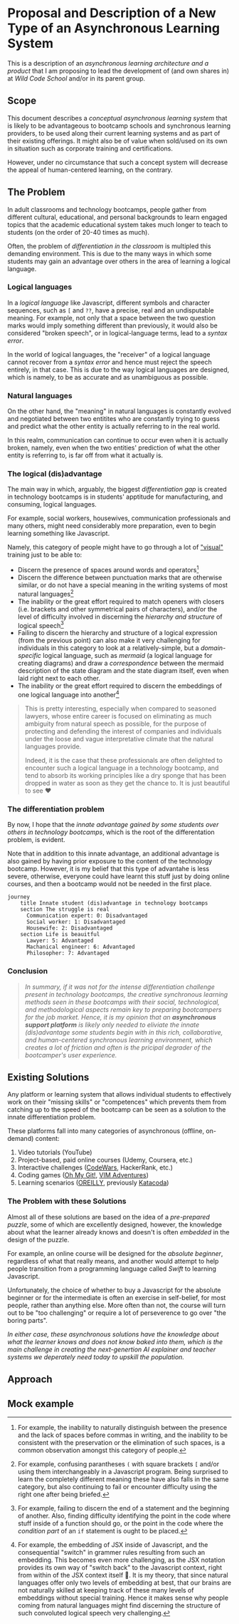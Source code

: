 # Proposal and Description of a New Type of an Asynchronous Learning System

This is a description of an _asynchronous learning architecture and a product_ that I am proposing to lead the development of (and own shares in) at _Wild Code School_ and/or in its parent group.

## Scope

This document describes a _conceptual asynchronous learning system_ that is likely to be advantageous to bootcamp schools and synchronous learning providers, to be used along their current learning systems and as part of their existing offerings. It might also be of value when sold/used on its own in situation such as corporate training and certifications.

However, under no circumstance that such a concept system will decrease the appeal of human-centered learning, on the contrary.

## The Problem

In adult classrooms and technology bootcamps, people gather from different cultural, educational, and personal backgrounds to learn engaged topics that the academic educational system takes much longer to teach to students (on the order of 20-40 times as much). 

Often, the problem of _differentiation in the classroom_ is multipled this demanding environment. This is due to the many ways in which some students may gain an advantage over others in the area of learning a logical language.

### Logical languages

In a _logical language_ like Javascript, different symbols and character sequences, such as `[` and `??`, have a precise, real and an undisputable meaning. For example, not only that a space between the two question marks would imply something different than previously, it would also be considered "broken speech", or in logical-language terms, lead to a _syntax error_.

In the world of logical languages, the "receiver" of a logical language cannot recover from a _syntax error_ and hence must reject the speech entirely, in that case. This is due to the way logical languages are designed, which is namely, to be as accurate and as unambiguous as possible.

### Natural languages

On the other hand, the "meaning" in natural languages is constantly evolved and negotiated between two entitites who are constantly trying to guess and predict what the other entity is actually referring to in the real world.

In this realm, communication can continue to occur even when it is actually broken, namely, even when the two entities' prediction of what the other entity is referring to, is far off from what it actually is. 

### The logical (dis)advantage

The main way in which, arguably, the biggest _differentiation gap_ is created in technology bootcamps is in students' apptitude for manufacturing, and consuming, logical languages.

For example, social workers, housewives, communication professionals and many others, might need considerably more preparation, even to begin learning something like Javascript.

Namely, this category of people might have to go through a lot of ["visual"](https://en.wikipedia.org/wiki/Visual_word_form_area) training just to be able to:

- Discern the presence of spaces around words and operators[^1]
- Discern the difference between punctuation marks that are otherwise similar, or do not have a special meaning in the writing systems of most natural languages[^2]
- The inability or the great effort required to match openers with closers (i.e. brackets and other symmetrical pairs of characters), and/or the level of difficulty involved in discerning the _hierarchy and structure_ of logical speech[^3]
- Failing to discern the hierarchy and structure of a logical expression (from the previous point) can also make it very challenging for individuals in this category to look at a relatively-simple, but a _domain-specific_ logical language, such as _mermaid_ (a logical language for creating diagrams) and draw a _correspondence_ between the mermaid description of the state diagram and the state diagram itself, even when laid right next to each other.
- The inability or the great effort required to discern the embeddings of one logical language into another[^4]

[^1]: For example, the inability to naturally distinguish between the presence and the lack of spaces before commas in writing, and the inability to be consistent with the preservation or the elimination of such spaces, is a common observation amongst this category of people.
[^2]: For example, confusing parantheses `(` with square brackets `[` and/or using them interchangeably in a Javascript program. Being surprised to learn the completely different meaning these have also falls in the same category, but also continuing to fail or encounter difficulty using the right one after being briefed.
[^3]: For example, failing to discern the end of a statement and the beginning of another. Also, finding difficulty identifying the point in the code where stuff inside of a function should go, or the point in the code where the _condition part_ of an `if` statement is ought to be placed.
[^4]: For example, the embedding of JSX inside of Javascript, and the consequential "switch" in grammer rules resulting from such  an embedding. This becomes even more challenging, as the JSX notation provides its own way of "switch back" to the Javascript context, right from within of the JSX context itself 🤯. It is my theory, that since natural languages offer only two levels of embedding at best, that our brains are not naturally skilled at keeping track of these many levels of embeddings without special training. Hence it makes sense why people coming from natural languages might find discerning the structure of such convoluted logical speech very challenging.

> This is pretty interesting, especially when compared to seasoned lawyers, whose entire career is focused on eliminating as much ambiguity from natural speech as possible, for the purpose of protecting and defending the interest of companies and individuals under the loose and vague interpretative climate that the natural languages provide.
>
> Indeed, it is the case that these professionals are often delighted to encounter such a logical language in a technology bootcamp, and tend to absorb its working principles like a dry sponge that has been dropped in water as soon as they get the chance to. It is just beautiful to see ❤️

### The differentiation problem

By now, I hope that the _innate advantage gained by some students over others in technology bootcamps_, which is the root of the differentation problem, is evident.

Note that in addition to this innate advantage, an additional advantage is also gained by having prior exposure to the content of the technology bootcamp. However, it is my belief that this type of advantahe is less severe, otherwise, everyone could have learnt this stuff just by doing online courses, and then a bootcamp would not be needed in the first place.

```mermaid
journey
    title Innate student (dis)advantage in technology bootcamps
    section The struggle is real
      Communication expert: 0: Disadvantaged
      Social worker: 1: Disadvantaged
      Housewife: 2: Disadvantaged
    section Life is beauitful
      Lawyer: 5: Advantaged
      Machanical engineer: 6: Advantaged
      Philosopher: 7: Advantaged
```

### Conclusion

> _In summary, if it was not for the intense differentiation challenge present in technology bootcamps, the creative synchronous learning methods seen in these bootcamps with their social, technological, and methodological aspects remain key to preparing bootcampers for the job market. Hence, it is my opinion that an **asynchronous support platform** is likely only needed to eliviate the innate (dis)advantage some students begin with in this rich, collaborative, and human-centered synchronous learning environment, which creates a lot of friction and often is the pricipal degrader of the bootcamper's user experience._

## Existing Solutions

Any platform or learning system that allows individual students to effectively work on their "missing skills" or "competences" which prevents them from catching up to the speed of the bootcamp can be seen as a solution to the innate differentiation problem.

These platforms fall into many categories of asynchronous (offline, on-demand) content:
1. Video tutorials (YouTube)
2. Project-based, paid online courses (Udemy, Coursera, etc.)
3. Interactive challenges ([CodeWars](https://www.codewars.com/kata/latest/my-languages?beta=false), HackerRank, etc.)
4. Coding games ([Oh My Git!](https://ohmygit.org/), [VIM Adventures](https://vim-adventures.com/))
5. Learning scenarios ([OREILLY](https://www.oreilly.com/work-with-us/build-interactive-learning.html), previously [Katacoda](https://www.katacoda.com/))

### The Problem with these Solutions

Almost all of these solutions are based on the idea of a _pre-prepared puzzle_, some of which are excellently designed, however, the knowledge about what the learner already knows and doesn't is often _embedded_ in the design of the puzzle.

For example, an online course will be designed for the _absolute beginner_, regardless of what that really means, and another would attempt to help people transition from a programming language called _Swift_ to learning Javascript.

Unfortunately, the choice of whether to buy a Javascript for the absolute beginner or for the intermediate is often an exercise in self-belief, for most people, rather than anything else. More often than not, the course will turn out to be "too challenging" or require a lot of perseverence to go over "the boring parts".

_In either case, these asynchronous solutions have the knowledge about what the learner knows and does not know baked into them, which is the main challenge in creating the next-genertion AI explainer and teacher systems we deperately need today to upskill the population._

## Approach

## Mock example
